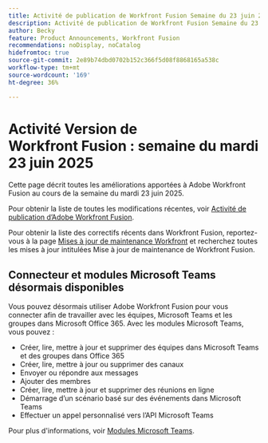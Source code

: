 ```yaml
---
title: Activité de publication de Workfront Fusion Semaine du 23 juin 2025
description: Activité de publication de Workfront Fusion Semaine du 23 juin 2025
author: Becky
feature: Product Announcements, Workfront Fusion
recommendations: noDisplay, noCatalog
hidefromtoc: true
source-git-commit: 2e89b74dbd0702b152c366f5d08f8868165a538c
workflow-type: tm+mt
source-wordcount: '169'
ht-degree: 36%

---
```


# Activité Version de Workfront Fusion : semaine du mardi 23 juin 2025

Cette page décrit toutes les améliorations apportées à Adobe Workfront Fusion au cours de la semaine du mardi 23 juin 2025.

Pour obtenir la liste de toutes les modifications récentes, voir [Activité de publication d’Adobe Workfront Fusion](/help/workfront-fusion/fusion-product-releases/fusion-release-activity.md).

Pour obtenir la liste des correctifs récents dans Workfront Fusion, reportez-vous à la page [Mises à jour de maintenance Workfront](https://experienceleague.adobe.com/en/docs/workfront-known-issues/releases/current-updates) et recherchez toutes les mises à jour intitulées Mise à jour de maintenance de Workfront Fusion.

## Connecteur et modules Microsoft Teams désormais disponibles

Vous pouvez désormais utiliser Adobe Workfront Fusion pour vous connecter afin de travailler avec les équipes, Microsoft Teams et les groupes dans Microsoft Office 365. Avec les modules Microsoft Teams, vous pouvez :

* Créer, lire, mettre à jour et supprimer des équipes dans Microsoft Teams et des groupes dans Office 365
* Créer, lire, mettre à jour ou supprimer des canaux
* Envoyer ou répondre aux messages
* Ajouter des membres
* Créer, lire, mettre à jour et supprimer des réunions en ligne
* Démarrage d’un scénario basé sur des événements dans Microsoft Teams
* Effectuer un appel personnalisé vers l’API Microsoft Teams

Pour plus d&#39;informations, voir [Modules Microsoft Teams](/help/workfront-fusion/references/apps-and-modules/third-party-connectors/microsoft-teams-modules.md).

